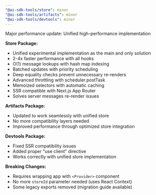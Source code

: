 ```yaml
---
"@ai-sdk-tools/store": minor
"@ai-sdk-tools/artifacts": minor
"@ai-sdk-tools/devtools": minor
---
```


Major performance update: Unified high-performance implementation

**Store Package:**
- Unified experimental implementation as the main and only solution
- 2-4x faster performance with all hooks
- O(1) message lookups with hash map indexing
- Batched updates with priority scheduling
- Deep equality checks prevent unnecessary re-renders
- Advanced throttling with scheduler.postTask
- Memoized selectors with automatic caching
- SSR compatible with Next.js App Router
- Solves server messages re-render issues

**Artifacts Package:**
- Updated to work seamlessly with unified store
- No more compatibility layers needed
- Improved performance through optimized store integration

**Devtools Package:**
- Fixed SSR compatibility issues
- Added proper "use client" directive
- Works correctly with unified store implementation

**Breaking Changes:**
- Requires wrapping app with `<Provider>` component
- No more `storeId` parameter needed (uses React Context)
- Some legacy exports removed (migration guide available)
